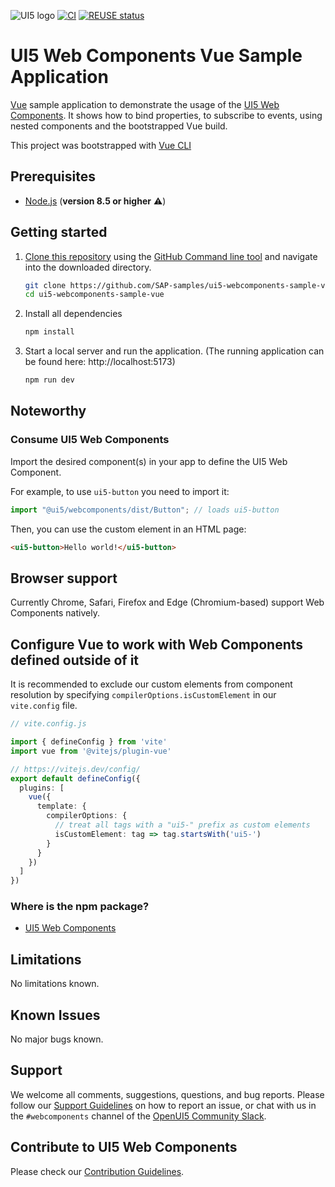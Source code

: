![UI5 logo](/docs/images/UI5_logo_wide.png)
[![CI](https://github.com/SAP-samples/ui5-webcomponents-sample-vue/actions/workflows/ci.yaml/badge.svg)](https://github.com/SAP-samples/ui5-webcomponents-sample-vue/actions/workflows/ci.yaml)
[![REUSE status](https://api.reuse.software/badge/github.com/SAP-samples/ui5-webcomponents-sample-vue)](https://api.reuse.software/info/github.com/SAP-samples/ui5-webcomponents-sample-vue)

# UI5 Web Components Vue Sample Application

[Vue](https://vuejs.org/) sample application to demonstrate the usage of the [UI5 Web Components](https://github.com/SAP/ui5-webcomponents). It shows how to bind properties, to subscribe to events, using nested components and the bootstrapped Vue build.
 
This project was bootstrapped with [Vue CLI](https://cli.vuejs.org/)
 
## Prerequisites
- [Node.js](https://nodejs.org/) (**version 8.5 or higher** ⚠️)

## Getting started
1. [Clone this repository](https://help.github.com/articles/cloning-a-repository/) using the [GitHub Command line tool](https://git-scm.com/book/en/v2/Getting-Started-Installing-Git) and navigate into the downloaded directory.
    ```sh
    git clone https://github.com/SAP-samples/ui5-webcomponents-sample-vue.git
    cd ui5-webcomponents-sample-vue
    ```
1. Install all dependencies
    ```sh
    npm install
    ```

1. Start a local server and run the application. (The running application can be found here: http://localhost:5173)
    ```sh
    npm run dev
    ```


## Noteworthy
 
### Consume UI5 Web Components
Import the desired component(s) in your app to define the UI5 Web Component.
 
For example, to use `ui5-button` you need to import it:
 
```js
import "@ui5/webcomponents/dist/Button"; // loads ui5-button
```
 
Then, you can use the custom element in an HTML page:
 
```html
<ui5-button>Hello world!</ui5-button>
```

## Browser support

Currently Chrome, Safari, Firefox and Edge (Chromium-based) support Web Components natively.

## Configure Vue to work with Web Components defined outside of it

It is recommended to exclude our custom elements from component resolution by specifying `compilerOptions.isCustomElement` in our `vite.config` file.

```ts
// vite.config.js

import { defineConfig } from 'vite'
import vue from '@vitejs/plugin-vue'

// https://vitejs.dev/config/
export default defineConfig({
  plugins: [
    vue({
      template: {
        compilerOptions: {
          // treat all tags with a "ui5-" prefix as custom elements
          isCustomElement: tag => tag.startsWith('ui5-')
        }
      }
    })
  ]
})
```

### Where is the npm package?
- [UI5 Web Components](https://www.npmjs.com/package/@ui5/webcomponents)

## Limitations
No limitations known.

## Known Issues
No major bugs known.

## Support
We welcome all comments, suggestions, questions, and bug reports. Please follow our [Support Guidelines](https://github.com/SAP/ui5-webcomponents/blob/master/SUPPORT.md#-content) on how to report an issue, or chat with us in the `#webcomponents` channel of the [OpenUI5 Community Slack](https://ui5-slack-invite.cfapps.eu10.hana.ondemand.com/).

## Contribute to UI5 Web Components
Please check our [Contribution Guidelines](https://github.com/SAP/ui5-webcomponents/blob/master/CONTRIBUTING.md).

